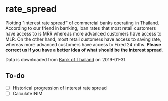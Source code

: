 # rate_spread

Plotting "interest rate spread" of commercial banks operating in Thailand. According to our friend in banking, loan rates that most retail customers have access to is MRR whereas more advanced customers have access to MLR. On the other hand, most retail customers have access to saving rate, whereas more advanced customers have access to Fixed 24 mths. **Please correct us if you have a better idea of what should be the interest spread**.

Data is downloaded from [Bank of Thailand](https://www.bot.or.th/English/Statistics/_layouts/application/interest_rate/IN_Rate.aspx#) on 2019-01-31.

## To-do
* [ ] Historical progression of interest rate spread
* [ ] Calculate NIM